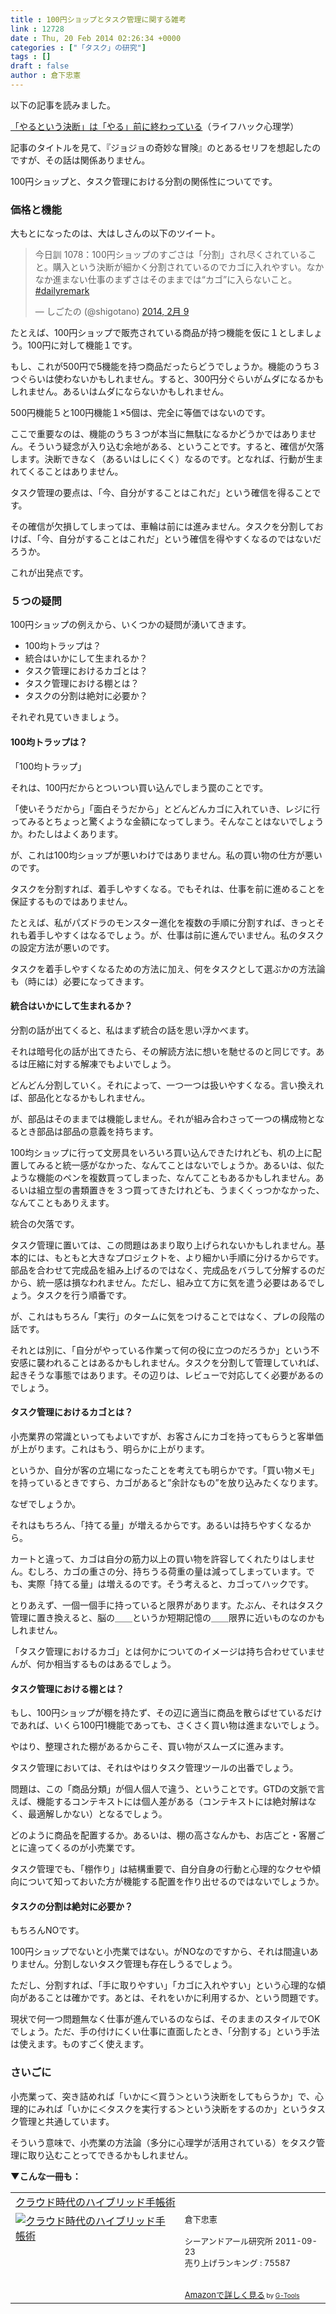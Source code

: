```yaml
---
title : 100円ショップとタスク管理に関する雑考
link : 12728
date : Thu, 20 Feb 2014 02:26:34 +0000
categories : ["「タスク」の研究"]
tags : []
draft : false
author : 倉下忠憲
---
```


以下の記事を読みました。

<a href="http://mindhack.sakura.ne.jp/archives/1434" target="_blank">「やるという決断」は「やる」前に終わっている</a>（ライフハック心理学）

記事のタイトルを見て、『ジョジョの奇妙な冒険』のとあるセリフを想起したのですが、その話は関係ありません。

100円ショップと、タスク管理における分割の関係性についてです。

<H3>価格と機能</H3>大もとになったのは、大はしさんの以下のツイート。

<blockquote class="twitter-tweet" lang="ja"><p>今日訓 1078：100円ショップのすごさは「分割」され尽くされていること。購入という決断が細かく分割されているのでカゴに入れやすい。なかなか進まない仕事のまずさはそのままでは“カゴ”に入らないこと。 <a href="https://twitter.com/search?q=%23dailyremark&amp;src=hash">#dailyremark</a></p>&mdash; しごたの (@shigotano) <a href="https://twitter.com/shigotano/statuses/432650214047236096">2014, 2月 9</a></blockquote>
<script async src="//platform.twitter.com/widgets.js" charset="utf-8"></script>

たとえば、100円ショップで販売されている商品が持つ機能を仮に１としましょう。100円に対して機能１です。

もし、これが500円で5機能を持つ商品だったらどうでしょうか。機能のうち３つぐらいは使わないかもしれません。すると、300円分ぐらいがムダになるかもしれません。あるいはムダにならないかもしれません。

500円機能５と100円機能１×5個は、完全に等価ではないのです。

ここで重要なのは、機能のうち３つが本当に無駄になるかどうかではありません。そういう疑念が入り込む余地がある、ということです。すると、確信が欠落します。決断できなく（あるいはしにくく）なるのです。となれば、行動が生まれてくることはありません。

タスク管理の要点は、「今、自分がすることはこれだ」という確信を得ることです。

その確信が欠損してしまっては、車輪は前には進みません。タスクを分割しておけば、「今、自分がすることはこれだ」という確信を得やすくなるのではないだろうか。

これが出発点です。

<H3>５つの疑問</H3>100円ショップの例えから、いくつかの疑問が湧いてきます。

<ul>
	<li>100均トラップは？</li>
	<li>統合はいかにして生まれるか？</li>
	<li>タスク管理におけるカゴとは？</li>
	<li>タスク管理における棚とは？</li>
	<li>タスクの分割は絶対に必要か？</li>
</ul>

それぞれ見ていきましょう。

<H4>100均トラップは？</H4>「100均トラップ」

それは、100円だからとついつい買い込んでしまう罠のことです。

「使いそうだから」「面白そうだから」とどんどんカゴに入れていき、レジに行ってみるとちょっと驚くような金額になってしまう。そんなことはないでしょうか。わたしはよくあります。

が、これは100均ショップが悪いわけではありません。私の買い物の仕方が悪いのです。

タスクを分割すれば、着手しやすくなる。でもそれは、仕事を前に進めることを保証するものではありません。

たとえば、私がパズドラのモンスター進化を複数の手順に分割すれば、きっとそれも着手しやすくはなるでしょう。が、仕事は前に進んでいません。私のタスクの設定方法が悪いのです。

タスクを着手しやすくなるための方法に加え、何をタスクとして選ぶかの方法論も（時には）必要になってきます。

<H4>統合はいかにして生まれるか？</H4>分割の話が出てくると、私はまず統合の話を思い浮かべます。

それは暗号化の話が出てきたら、その解読方法に想いを馳せるのと同じです。あるは圧縮に対する解凍でもよいでしょう。

どんどん分割していく。それによって、一つ一つは扱いやすくなる。言い換えれば、部品化となるかもしれません。

が、部品はそのままでは機能しません。それが組み合わさって一つの構成物となるとき部品は部品の意義を持ちます。

100均ショップに行って文房具をいろいろ買い込んできたけれども、机の上に配置してみると統一感がなかった、なんてことはないでしょうか。あるいは、似たような機能のペンを複数買ってしまった、なんてこともあるかもしれません。あるいは組立型の書類置きを３つ買ってきたけれども、うまくくっつかなかった、なんてこともありえます。

統合の欠落です。

タスク管理に置いては、この問題はあまり取り上げられないかもしれません。基本的には、もともと大きなプロジェクトを、より細かい手順に分けるからです。部品を合わせて完成品を組み上げるのではなく、完成品をバラして分解するのだから、統一感は損なわれません。ただし、組み立て方に気を遣う必要はあるでしょう。タスクを行う順番です。

が、これはもちろん「実行」のタームに気をつけることではなく、プレの段階の話です。

それとは別に、「自分がやっている作業って何の役に立つのだろうか」という不安感に襲われることはあるかもしれません。タスクを分割して管理していれば、起きそうな事態ではあります。その辺りは、レビューで対応してく必要があるのでしょう。

<H4>タスク管理におけるカゴとは？</H4>小売業界の常識といってもよいですが、お客さんにカゴを持ってもらうと客単価が上がります。これはもう、明らかに上がります。

というか、自分が客の立場になったことを考えても明らかです。「買い物メモ」を持っているときですら、カゴがあると”余計なもの”を放り込みたくなります。

なぜでしょうか。

それはもちろん、「持てる量」が増えるからです。あるいは持ちやすくなるから。

カートと違って、カゴは自分の筋力以上の買い物を許容してくれたりはしません。むしろ、カゴの重さの分、持ちうる荷重の量は減ってしまっています。でも、実際「持てる量」は増えるのです。そう考えると、カゴってハックです。

とりあえず、一個一個手に持っていると限界があります。たぶん、それはタスク管理に置き換えると、脳の＿＿というか短期記憶の＿＿限界に近いものなのかもしれません。

「タスク管理におけるカゴ」とは何かについてのイメージは持ち合わせていませんが、何か相当するものはあるでしょう。

<H4>タスク管理における棚とは？</H4>もし、100円ショップが棚を持たず、その辺に適当に商品を散らばせているだけであれば、いくら100円1機能であっても、さくさく買い物は進まないでしょう。

やはり、整理された棚があるからこそ、買い物がスムーズに進みます。

タスク管理においては、それはやはりタスク管理ツールの出番でしょう。

問題は、この「商品分類」が個人個人で違う、ということです。GTDの文脈で言えば、機能するコンテキストには個人差がある（コンテキストには絶対解はなく、最適解しかない）となるでしょう。

どのように商品を配置するか。あるいは、棚の高さなんかも、お店ごと・客層ごとに違ってくるのが小売業です。

タスク管理でも、「棚作り」は結構重要で、自分自身の行動と心理的なクセや傾向について知っておいた方が機能する配置を作り出せるのではないでしょうか。

<H4>タスクの分割は絶対に必要か？</H4>もちろんNOです。

100円ショップでないと小売業ではない。がNOなのですから、それは間違いありません。分割しないタスク管理も存在しうるでしょう。

ただし、分割すれば、「手に取りやすい」「カゴに入れやすい」という心理的な傾向があることは確かです。あとは、それをいかに利用するか、という問題です。

現状で何一つ問題無なく仕事が進んでいるのならば、そのままのスタイルでOKでしょう。ただ、手の付けにくい仕事に直面したとき、「分割する」という手法は使えます。ものすごく使えます。

<H3>さいごに</H3>小売業って、突き詰めれば「いかに＜買う＞という決断をしてもらうか」で、心理的にみれば「いかに＜タスクを実行する＞という決断をするのか」というタスク管理と共通しています。

そういう意味で、小売業の方法論（多分に心理学が活用されている）をタスク管理に取り込むことってできるかもしれません。

<strong>▼こんな一冊も：</strong>
<table  border="0" cellpadding="5"><tr><td colspan="2"><a href="http://www.amazon.co.jp/%E3%82%AF%E3%83%A9%E3%82%A6%E3%83%89%E6%99%82%E4%BB%A3%E3%81%AE%E3%83%8F%E3%82%A4%E3%83%96%E3%83%AA%E3%83%83%E3%83%89%E6%89%8B%E5%B8%B3%E8%A1%93-%E5%80%89%E4%B8%8B%E5%BF%A0%E6%86%B2/dp/4863540914%3FSubscriptionId%3D15SMZCTB9V8NGR2TW082%26tag%3Drashita1000-22%26linkCode%3Dxm2%26camp%3D2025%26creative%3D165953%26creativeASIN%3D4863540914" target="_top">クラウド時代のハイブリッド手帳術</a><img src="http://www.assoc-amazon.jp/e/ir?t=rashita1000-22&l=ur2&o=9" width="1" height="1" style="border: none;" alt="" /></td></tr><tr><td valign="top"><a href="http://www.amazon.co.jp/%E3%82%AF%E3%83%A9%E3%82%A6%E3%83%89%E6%99%82%E4%BB%A3%E3%81%AE%E3%83%8F%E3%82%A4%E3%83%96%E3%83%AA%E3%83%83%E3%83%89%E6%89%8B%E5%B8%B3%E8%A1%93-%E5%80%89%E4%B8%8B%E5%BF%A0%E6%86%B2/dp/4863540914%3FSubscriptionId%3D15SMZCTB9V8NGR2TW082%26tag%3Drashita1000-22%26linkCode%3Dxm2%26camp%3D2025%26creative%3D165953%26creativeASIN%3D4863540914" target="_top"><img src="http://ecx.images-amazon.com/images/I/51f4RT2URdL._SL160_.jpg" border="0" alt="クラウド時代のハイブリッド手帳術" /></a></td><td valign="top"><font size="-1">倉下忠憲 <br /><br />シーアンドアール研究所  2011-09-23<br />売り上げランキング : 75587<br /><br /><br /><a href="http://www.amazon.co.jp/%E3%82%AF%E3%83%A9%E3%82%A6%E3%83%89%E6%99%82%E4%BB%A3%E3%81%AE%E3%83%8F%E3%82%A4%E3%83%96%E3%83%AA%E3%83%83%E3%83%89%E6%89%8B%E5%B8%B3%E8%A1%93-%E5%80%89%E4%B8%8B%E5%BF%A0%E6%86%B2/dp/4863540914%3FSubscriptionId%3D15SMZCTB9V8NGR2TW082%26tag%3Drashita1000-22%26linkCode%3Dxm2%26camp%3D2025%26creative%3D165953%26creativeASIN%3D4863540914" target="_top">Amazonで詳しく見る</a></font><font size="-2"> by <a href="http://www.goodpic.com/mt/aws/index.html" >G-Tools</a></font></td></tr></table>


